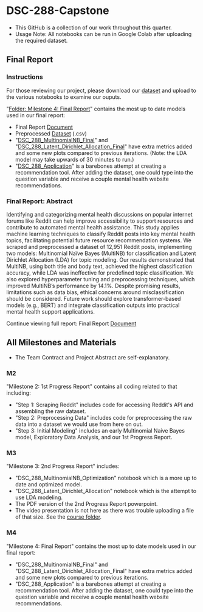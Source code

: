 # DSC-288-Capstone
- This GitHub is a collection of our work throughout this quarter.
- Usage Note: All notebooks can be run in Google Colab after uploading the required dataset.

## Final Report 
### Instructions
For those reviewing our project, please download our [dataset](https://github.com/ntd002/DSC-288-Capstone/blob/main/Milestone%204%3A%20Final%20Report/DSC%20288%20Processed%20Reddit%20Dataset.csv) and upload to the various notebooks to examine our ouputs. 

"[Folder: Milestone 4: Final Report](https://github.com/ntd002/DSC-288-Capstone/tree/main/Milestone%204%3A%20Final%20Report)" contains the most up to date models used in our final report:
- Final Report [Document](https://github.com/ntd002/DSC-288-Capstone/blob/main/Milestone%204%3A%20Final%20Report/04-Report.pdf)
- Preprocessed [Dataset](https://github.com/ntd002/DSC-288-Capstone/blob/main/Milestone%204%3A%20Final%20Report/DSC%20288%20Processed%20Reddit%20Dataset.csv) (.csv) 
- "[DSC_288_MultinomialNB_Final](https://github.com/ntd002/DSC-288-Capstone/blob/main/Milestone%204%3A%20Final%20Report/DSC_288_MultinomialNB_Final.ipynb)" and "[DSC_288_Latent_Dirichlet_Allocation_Final](https://github.com/ntd002/DSC-288-Capstone/blob/main/Milestone%204%3A%20Final%20Report/DSC_288_Latent_Dirichlet_Allocation_Final.ipynb)" have extra metrics added and some new plots compared to previous iterations. (Note: the LDA model may take upwards of 30 minutes to run.)
- "[DSC_288_Application](https://github.com/ntd002/DSC-288-Capstone/blob/main/Milestone%204%3A%20Final%20Report/DSC_288_Application.ipynb)" is a barebones attempt at creating a recommendation tool. After adding the dataset, one could type into the question variable and receive a couple mental health website recommendations.



### Final Report: Abstract
Identifying and categorizing mental health discussions on popular internet forums like Reddit can help improve accessibility to support resources and contribute to automated mental health assistance. This study applies machine learning techniques to classify Reddit posts into key mental health topics, facilitating potential future resource recommendation systems. We scraped and preprocessed a dataset of 12,951 Reddit posts, implementing two models: Multinomial Naïve Bayes (MultiNB) for classification and Latent Dirichlet Allocation (LDA) for topic modeling. Our results demonstrated that MultiNB, using both title and body text, achieved the highest classification accuracy, while LDA was ineffective for predefined topic classification. We also explored hyperparameter tuning and preprocessing techniques, which improved MultiNB’s performance by 14.1%. Despite promising results, limitations such as data bias, ethical concerns around misclassification should be considered. Future work should explore transformer-based models (e.g., BERT) and integrate classification outputs into practical mental health support applications.

Continue viewing full report: Final Report [Document](https://github.com/ntd002/DSC-288-Capstone/blob/main/Milestone%204%3A%20Final%20Report/04-Report.pdf)


## All Milestones and Materials
- The Team Contract and Project Abstract are self-explanatory.

### M2
 "Milestone 2: 1st Progress Report" contains all coding related to that including:
- "Step 1: Scraping Reddit" includes code for accessing Reddit's API and assembling the raw dataset.
- "Step 2: Preprocessing Data" includes code for preprocessing the raw data into a dataset we would use from here on out.
- "Step 3: Initial Modeling" includes an early Multinomial Naive Bayes model, Exploratory Data Analysis, and our 1st Progress Report.

### M3
"Milestone 3: 2nd Progress Report" includes:
- "DSC_288_MultinomialNB_Optimization" notebook which is a more up to date and optimized model.
- "DSC_288_Latent_Dirichlet_Allocation" notebook which is the attempt to use LDA modeling.
- The PDF version of the 2nd Progress Report powerpoint.
- The video presentation is not here as there was trouble uploading a file of that size. See the [course folder](https://drive.google.com/drive/folders/110CcHE6brXFoLajaCoHHTkSpnWU8PUcy).

### M4
"Milestone 4: Final Report" contains the most up to date models used in our final report:
- "DSC_288_MultinomialNB_Final" and "DSC_288_Latent_Dirichlet_Allocation_Final" have extra metrics added and some new plots compared to previous iterations.
- "DSC_288_Application" is a barebones attempt at creating a recommendation tool. After adding the dataset, one could type into the question variable and receive a couple mental health website recommendations.
